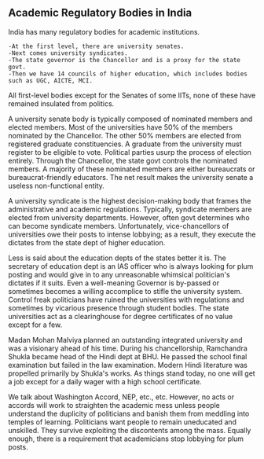 ## Academic Regulatory Bodies in India

India has many regulatory bodies for academic institutions. 

 

    -At the first level, there are university senates.
    -Next comes university syndicates. 
    -The state governor is the Chancellor and is a proxy for the state govt. 
    -Then we have 14 councils of higher education, which includes bodies such as UGC, AICTE, MCI. 

 

All first-level bodies except for the Senates of some IITs, none of these have remained insulated from politics.

 

A university senate body is typically composed of nominated members and elected members. Most of the universities have 50% of the members nominated by the 
Chancellor. The other 50% members are elected from registered graduate constituencies.  A graduate from the university must register to be eligible to vote. 
Political parties usurp the process of election entirely. Through the Chancellor, the state govt controls the nominated members. A majority of these nominated 
members are either bureaucrats or bureaucrat-friendly educators. The net result makes the university senate a useless non-functional entity. 

 

A university syndicate is the highest decision-making body that frames the administrative and academic regulations. Typically, syndicate members are elected from 
university departments. However, often govt determines who can become syndicate members. Unfortunately, vice-chancellors of universities owe their posts to 
intense lobbying; as a result, they execute the dictates from the state dept of higher education. 


Less is said about the education depts of the states better it is. The secretary of education dept is an IAS officer who is always looking for plum posting and 
would give in to any unreasonable whimsical politician's dictates if it suits. Even a well-meaning Governor is by-passed or sometimes becomes a willing 
accomplice to stifle the university system. Control freak politicians have ruined the universities with regulations and sometimes by vicarious presence through 
student bodies. The state universities act as a clearinghouse for degree certificates of no value except for a few. 

 

Madan Mohan Malviya planned an outstanding integrated university and was a visionary ahead of his time. During his chancellorship, Ramchandra Shukla became head 
of the Hindi dept at BHU. He passed the school final examination but failed in the law examination. Modern Hindi literature was propelled primarily by Shukla's 
works. As things stand today, no one will get a job except for a daily wager with a high school certificate. 

 

We talk about Washington Accord, NEP, etc., etc. However, no acts or accords will work to straighten the academic mess unless people understand the duplicity of 
politicians and banish them from meddling into temples of learning. Politicians want people to remain uneducated and unskilled. They survive exploiting the 
discontents among the mass. Equally enough, there is a requirement that academicians stop lobbying for plum posts. 

  


